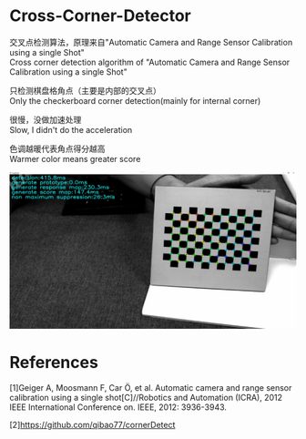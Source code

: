 # Cross-Corner-Detector

交叉点检测算法，原理来自"Automatic Camera and Range Sensor Calibration using a single Shot"  
Cross corner detection algorithm of "Automatic Camera and Range Sensor Calibration using a single Shot"

只检测棋盘格角点（主要是内部的交叉点）  
Only the checkerboard corner detection(mainly for internal corner)

很慢，没做加速处理  
Slow, I didn't do the acceleration 

色调越暖代表角点得分越高  
Warmer color means greater score  

![image](https://github.com/Rinze283/Cross-Corner-Detector/blob/main/README.jpg)

# References
[1]Geiger A, Moosmann F, Car Ö, et al. Automatic camera and range sensor calibration using a single shot[C]//Robotics and Automation (ICRA), 2012 IEEE International Conference on. IEEE, 2012: 3936-3943.

[2]https://github.com/qibao77/cornerDetect
